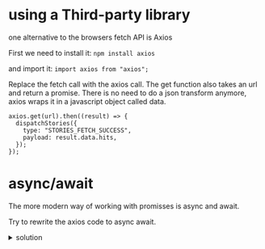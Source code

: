 # using a Third-party library

one alternative to the browsers fetch API is Axios

First we need to install it:
`npm install axios`

and import it:
`import axios from "axios";`

Replace the fetch call with the axios call. The get function also takes an url and return a promise. There is no need to do a json transform anymore, axios wraps it in a javascript object called data.

```tsx
axios.get(url).then((result) => {
  dispatchStories({
    type: "STORIES_FETCH_SUCCESS",
    payload: result.data.hits,
  });
});
```

# async/await

The more modern way of working with promisses is async and await.

Try to rewrite the axios code to async await.

<details>
    <summary>solution</summary>

```tsx
const handleFetchStories = React.useCallback(async () => {
  dispatchStories({ type: "STORIES_FETCH_INIT" });

  try {
    const result = await axios.get(url);

    dispatchStories({
      type: "STORIES_FETCH_SUCCESS",
      payload: result.data.hits,
    });
  } catch {
    dispatchStories({ type: "STORIES_FETCH_FAILURE" });
  }
}, [url]);
```

</details>
